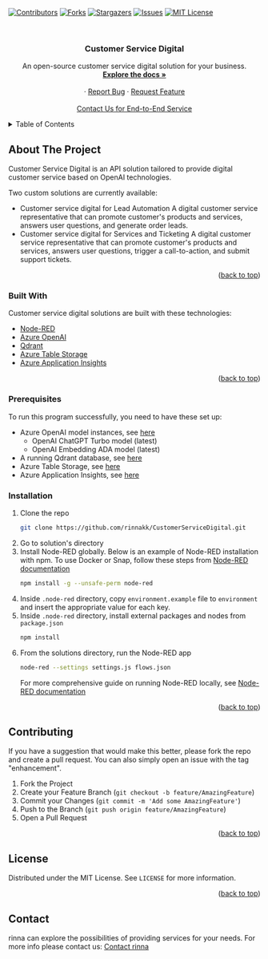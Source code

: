 [![Contributors][contributors-shield]][contributors-url]
[![Forks][forks-shield]][forks-url]
[![Stargazers][stars-shield]][stars-url]
[![Issues][issues-shield]][issues-url]
[![MIT License][license-shield]][license-url]

<!-- PROJECT LOGO -->
<br />
<div align="center">
  <h3 align="center">Customer Service Digital</h3>

  <p align="center">
    An open-source customer service digital solution for your business.
    <br />
    <a href="https://github.com/rinnakk/CustomerServiceDigital"><strong>Explore the docs »</strong></a>
    <br />
    <br />
    ·
    <a href="https://github.com/rinnakk/CustomerServiceDigital/issues">Report Bug</a>
    ·
    <a href="https://github.com/rinnakk/CustomerServiceDigital/issues">Request Feature</a>
    <br />
    <br />
    <a href="https://rinna.co.jp/inquiry/">Contact Us for End-to-End Service</a>
  </p>
</div>

<!-- TABLE OF CONTENTS -->
<details>
  <summary>Table of Contents</summary>
  <ol>
    <li>
      <a href="#about-the-project">About The Project</a>
      <ul>
        <li><a href="#built-with">Built With</a></li>
      </ul>
    </li>
    <li>
      <a href="#getting-started">Getting Started</a>
      <ul>
        <li><a href="#prerequisites">Prerequisites</a></li>
        <li><a href="#installation">Installation</a></li>
      </ul>
    </li>
    <li><a href="#usage">Usage</a></li>
    <li><a href="#contributing">Contributing</a></li>
    <li><a href="#license">License</a></li>
    <li><a href="#contact">Contact Us</a></li>
  </ol>
</details>

<!-- ABOUT THE PROJECT -->

## About The Project

Customer Service Digital is an API solution tailored to provide digital customer service based on OpenAI technologies.

Two custom solutions are currently available:

- Customer service digital for Lead Automation
  A digital customer service representative that can promote customer's products and services, answers user questions, and generate order leads.
- Customer service digital for Services and Ticketing
  A digital customer service representative that can promote customer's products and services, answers user questions, trigger a call-to-action, and submit support tickets.

<p align="right">(<a href="#readme-top">back to top</a>)</p>

### Built With

Customer service digital solutions are built with these technologies:

- [Node-RED](https://nodered.org/)
- [Azure OpenAI](https://azure.microsoft.com/en-us/products/ai-services/openai-service)
- [Qdrant](https://qdrant.tech/)
- [Azure Table Storage](https://azure.microsoft.com/en-us/products/storage/tables)
- [Azure Application Insights](https://azure.microsoft.com/en-gb/products/monitor)

<p align="right">(<a href="#readme-top">back to top</a>)</p>

### Prerequisites

To run this program successfully, you need to have these set up:

- Azure OpenAI model instances, see [here](https://oai.azure.com/portal)
  - OpenAI ChatGPT Turbo model (latest)
  - OpenAI Embedding ADA model (latest)
- A running Qdrant database, see [here](https://qdrant.tech/documentation/)
- Azure Table Storage, see [here](https://azure.microsoft.com/en-us/products/storage/tables)
- Azure Application Insights, see [here](https://azure.microsoft.com/en-gb/products/monitor)

### Installation

1. Clone the repo
   ```sh
   git clone https://github.com/rinnakk/CustomerServiceDigital.git
   ```
2. Go to solution's directory
3. Install Node-RED globally. Below is an example of Node-RED installation with npm. To use Docker or Snap, follow these steps from [Node-RED documentation](https://nodered.org/docs/getting-started/local)
   ```sh
   npm install -g --unsafe-perm node-red
   ```
4. Inside `.node-red` directory, copy `environment.example` file to `environment` and insert the appropriate value for each key.
5. Inside `.node-red` directory, install external packages and nodes from `package.json`
   ```sh
   npm install
   ```
6. From the solutions directory, run the Node-RED app
   ```sh
   node-red --settings settings.js flows.json
   ```
   For more comprehensive guide on running Node-RED locally, see [Node-RED documentation](https://nodered.org/docs/getting-started/local#command-line-usage)

<p align="right">(<a href="#readme-top">back to top</a>)</p>

<!-- CONTRIBUTING -->

## Contributing

If you have a suggestion that would make this better, please fork the repo and create a pull request. You can also simply open an issue with the tag "enhancement".

1. Fork the Project
2. Create your Feature Branch (`git checkout -b feature/AmazingFeature`)
3. Commit your Changes (`git commit -m 'Add some AmazingFeature'`)
4. Push to the Branch (`git push origin feature/AmazingFeature`)
5. Open a Pull Request

<p align="right">(<a href="#readme-top">back to top</a>)</p>

<!-- LICENSE -->

## License

Distributed under the MIT License. See `LICENSE` for more information.

<p align="right">(<a href="#readme-top">back to top</a>)</p>

<!-- CONTACT -->

## Contact

rinna can explore the possibilities of providing services for your needs. For more info please contact us:
[Contact rinna](https://rinna.co.jp/inquiry/)

[contributors-shield]: https://img.shields.io/github/contributors/rinnakk/CustomerServiceDigital.svg?style=for-the-badge
[contributors-url]: https://github.com/rinnakk/CustomerServiceDigital/graphs/contributors
[forks-shield]: https://img.shields.io/github/forks/rinnakk/CustomerServiceDigital.svg?style=for-the-badge
[forks-url]: https://github.com/rinnakk/CustomerServiceDigital/network/members
[stars-shield]: https://img.shields.io/github/stars/rinnakk/CustomerServiceDigital.svg?style=for-the-badge
[stars-url]: https://github.com/rinnakk/CustomerServiceDigital/stargazers
[issues-shield]: https://img.shields.io/github/issues/rinnakk/CustomerServiceDigital.svg?style=for-the-badge
[issues-url]: https://github.com/rinnakk/CustomerServiceDigital/issues
[license-shield]: https://img.shields.io/github/license/rinnakk/CustomerServiceDigital.svg?style=for-the-badge
[license-url]: https://github.com/rinnakk/CustomerServiceDigital/LICENSE
